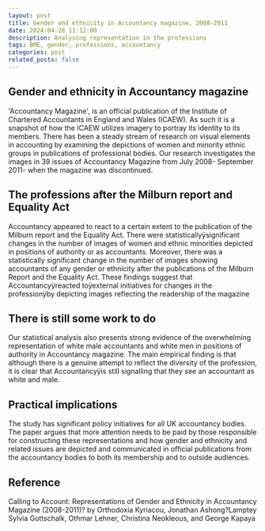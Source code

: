 ```yaml
---
layout: post
title: Gender and ethnicity in Accountancy magazine, 2008-2011
date: 2024-04-28 11:12:00
description: Analysing representation in the professions
tags: BME, gender, professions, accountancy
categories: post
related_posts: false
---
```

## Gender and ethnicity in Accountancy magazine
'Accountancy Magazine', is an official publication of the Institute of Chartered Accountants in England and Wales (ICAEW). As such it is a snapshot of how the ICAEW utilizes imagery to portray its identity to its members. There has been a steady stream of research on visual elements in accounting by examining the depictions of women and minority ethnic groups in publications of professional bodies. Our research investigates the images in 39 issues of Accountancy Magazine from July 2008- September 2011- when the magazine was discontinued.
## The professions after the Milburn report and Equality Act
Accountancy appeared to react to a certain extent to the publication of the Milburn report and the Equality Act. There were statisticallyÿsignificant changes in the number of images of women and ethnic minorities depicted in positions of authority or as accountants. Moreover, there was a statistically significant change in the number of images showing accountants of any gender or ethnicity after the publications of the Milburn Report and the Equality Act. These findings suggest that Accountancyÿreacted toÿexternal initiatives for changes in the professionÿby depicting images reflecting the readership of the magazine 
## There is still some work to do
Our statistical analysis also presents strong evidence of the overwhelming representation of white male accountants and white men in positions of authority in Accountancy magazine. The main empirical finding is that although there is a genuine attempt to reflect the diversity of the profession, it is clear that Accountancyÿis still signalling that they see an accountant as white and male. 
## Practical implications
The study has significant policy initiatives for all UK accountancy bodies. The paper argues that more attention needs to be paid by those responsible for constructing these representations and how gender and ethnicity and related issues are depicted and communicated in official publications from the accountancy bodies to both its membership and to outside audiences.
## Reference
Calling to Account: Representations of Gender and Ethnicity in Accountancy Magazine (2008-2011)? by Orthodoxia Kyriacou, Jonathan Ashong?Lamptey Sylvia Gottschalk, Othmar Lehner, Christina Neokleous, and George Kapaya
